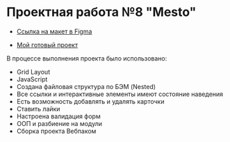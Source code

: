 # Проектная работа №8 "Mesto"


* [Ссылка на макет в Figma](https://www.figma.com/file/kRVLKwYG3d1HGLvh7JFWRT/JavaScript.-Sprint-6?node-id=0%3A1)

* [Мой готовый проект](https://inemeci.github.io/mesto/)

В процессе выполнения проекта было использовано:
* Grid Layout
* JavaScript
* Создана файловая структура по БЭМ (Nested)
* Все ссылки и интерактивные элементы имеют состояние наведения
* Есть возможность добавлять и удалять карточки
* Ставить лайки
* Настроена валидация форм
* ООП и разбиение на модули
* Сборка проекта Вебпаком

